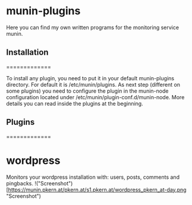 munin-plugins
=============

Here you can find my own written programs for the monitoring service munin.

## Installation
=============

To install any plugin, you need to put it in your default munin-plugins directory. For default it is /etc/munin/plugins. As next step (different on some plugins) you need to configure the plugin in the munin-node configuration located under /etc/munin/plugin-conf.d/munin-node. More details you can read inside the plugins at the beginning.

## Plugins
=============

# wordpress
Monitors your wordpress installation with: users, posts, comments and pingbacks.
!("Screenshot")[https://munin.pkern.at/pkern.at/s1.pkern.at/wordpress_pkern_at-day.png "Screenshot")
